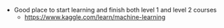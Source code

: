 - Good place to start learning and finish both level 1 and level 2 courses
  * https://www.kaggle.com/learn/machine-learning 
